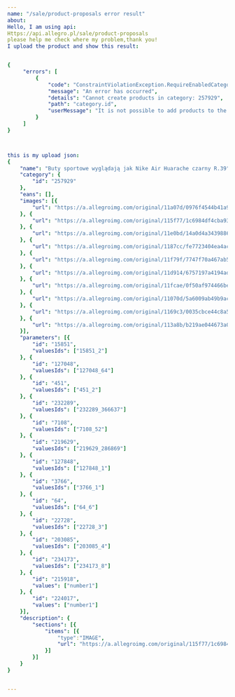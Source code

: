 ```yaml
---
name: "/sale/product-proposals error result"
about: 
Hello, I am using api:
Https://api.allegro.pl/sale/product-proposals
please help me check where my problem,thank you!
I upload the product and show this result:


{
     "errors": [
         {
             "code": "ConstraintViolationException.RequireEnabledCategory",
             "message": "An error has occurred",
             "details": "Cannot create products in category: 257929",
             "path": "category.id",
             "userMessage": "It is not possible to add products to the category."
         }
     ]
}



this is my upload json:
{
	"name": "Buty sportowe wyglądają jak Nike Air Huarache czarny R.39",
	"category": {
		"id": "257929"
	},
	"eans": [],
	"images": [{
		"url": "https://a.allegroimg.com/original/11a07d/0976f4544b41a947db7ea84a1b27"
	}, {
		"url": "https://a.allegroimg.com/original/115f77/1c6984df4cba931b525867950454"
	}, {
		"url": "https://a.allegroimg.com/original/11e0bd/14a0d4a3439886cb8b0017e2eb7c"
	}, {
		"url": "https://a.allegroimg.com/original/1187cc/fe7723404ea4ac998f1d7933095f"
	}, {
		"url": "https://a.allegroimg.com/original/11f79f/7747f70a467ab58830698d897959"
	}, {
		"url": "https://a.allegroimg.com/original/11d914/6757197a4194ad23593069367417"
	}, {
		"url": "https://a.allegroimg.com/original/11fcae/0f50af974466be7a0b8497a016c0"
	}, {
		"url": "https://a.allegroimg.com/original/11070d/5a6009ab49b9ac19197901379a08"
	}, {
		"url": "https://a.allegroimg.com/original/1169c3/0035cbce44c8a510184ec43a2204"
	}, {
		"url": "https://a.allegroimg.com/original/113a8b/b219ae044673a03e13cfc36b448e"
	}],
	"parameters": [{
		"id": "15851",
		"valuesIds": ["15851_2"]
	}, {
		"id": "127048",
		"valuesIds": ["127048_64"]
	}, {
		"id": "451",
		"valuesIds": ["451_2"]
	}, {
		"id": "232289",
		"valuesIds": ["232289_366637"]
	}, {
		"id": "7108",
		"valuesIds": ["7108_52"]
	}, {
		"id": "219629",
		"valuesIds": ["219629_286869"]
	}, {
		"id": "127848",
		"valuesIds": ["127848_1"]
	}, {
		"id": "3766",
		"valuesIds": ["3766_1"]
	}, {
		"id": "64",
		"valuesIds": ["64_6"]
	}, {
		"id": "22728",
		"valuesIds": ["22728_3"]
	}, {
		"id": "203085",
		"valuesIds": ["203085_4"]
	}, {
		"id": "234173",
		"valuesIds": ["234173_8"]
	}, {
		"id": "215918",
		"values": ["number1"]
	}, {
		"id": "224017",
		"values": ["number1"]
	}],
	"description": {
		"sections": [{
			"items": [{
			    "type":"IMAGE",
				"url": "https://a.allegroimg.com/original/115f77/1c6984df4cba931b525867950454"
			}]
		}]
	}
}


---
```


<!-- Zanim zadasz pytanie zapoznaj się z naszymi materiałami:

[REST API](https://developer.allegro.pl/)
[Uwierzytelnianie i autoryzacja](https://developer.allegro.pl/auth/)
[Jak wystawić ofertę](https://developer.allegro.pl/sale/)
[Jak zarządzać ofertami](https://developer.allegro.pl/my_offers/)
[Jak obsługiwać zamówienia](https://developer.allegro.pl/orders/)
[Jak zarządzać zestawami i rabatami](https://developer.allegro.pl/offer_bundles/)
[Jak utworzyć ofertę wielowariantową](https://developer.allegro.pl/multi_variant_offers/)
[WebAPI](https://allegro.pl/webapi)
-->
